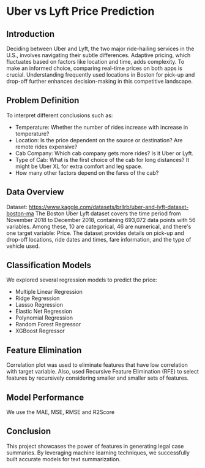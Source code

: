 # Uber vs Lyft Price Prediction

## Introduction
Deciding between Uber and Lyft, the two major ride-hailing services in the U.S., involves navigating their subtle differences. Adaptive pricing, which fluctuates based on factors like location and time, adds complexity. To make an informed choice, comparing real-time prices on both apps is crucial. Understanding frequently used locations in Boston for pick-up and drop-off further enhances decision-making in this competitive landscape.

## Problem Definition
To interpret different conclusions such as:

* Temperature: Whether the number of rides increase with increase in temperature?
* Location: Is the price dependent on the source or destination? Are remote rides expensive?
* Cab Company: Which cab company gets more rides? Is it Uber or Lyft.
* Type of Cab: What is the first choice of the cab for long distances? It might be Uber XL for extra comfort and leg space.
* How many other factors depend on the fares of the cab?

## Data Overview
Dataset: https://www.kaggle.com/datasets/brllrb/uber-and-lyft-dataset-boston-ma
The Boston Uber Lyft dataset covers the time period from November 2018 to December 2018, containing 693,072 data points with 56 variables. Among these, 10 are categorical, 46 are numerical, and there's one target variable: Price. The dataset provides details on pick-up and drop-off locations, ride dates and times, fare information, and the type of vehicle used.

## Classification Models
We explored several regression models to predict the price:
* Multiple Linear Regression
* Ridge Regression
* Lassso Regression
* Elastic Net Regression
* Polynomial Regression
* Random Forest Regressor
* XGBoost Regressor

## Feature Elimination
Correlation plot was used to eliminate features that have low correlation with target variable. Also, used Recursive Feature Elimination (RFE) to select features by recursively considering smaller and smaller sets of features. 

## Model Performance
We use the MAE, MSE, RMSE and R2Score 
  
## Conclusion
This project showcases the power of features in generating legal case summaries. By leveraging machine learning techniques, we successfully built accurate models for text summarization. 

